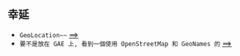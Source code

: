 ## 幸延 ##
  * `GeoLocation~~` [==>](http://yanparking.appspot.com/where)
  * `要不是放在 GAE 上, 看到一個使用 OpenStreetMap 和 GeoNames 的` [==>](http://3liz.org/geolocation/)